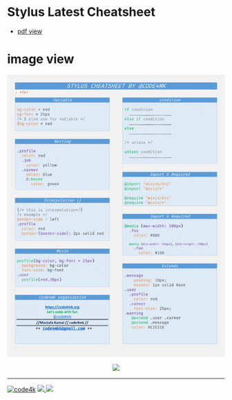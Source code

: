 # Stylus Latest Cheatsheet

* [pdf view](/pdf/stylus-cheatsheet-latest.pdf)

# image view

<p align="center" ><img src="images/stylus-cheatsheet-latest-1.png"></p>
<p align="center" ><img src="images/stylus-cheatsheet-latest.png"></p>


---
[![code4k](https://img.shields.io/badge/Powered-By-blue.svg)]() <a href="https://code4mk.org" ><img src="https://img.shields.io/badge/code4mk-.org-red.svg" > <a href="https://twitter.com/code4mk" ><img src="https://img.shields.io/badge/%40-code4mk-brightgreen.svg" >
